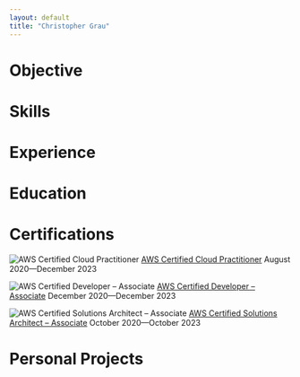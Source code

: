 ```yaml
---
layout: default
title: "Christopher Grau"
---
```


# Objective

# Skills

# Experience

# Education

# Certifications

![AWS Certified Cloud Practitioner](https://images.credly.com/size/340x340/images/68468004-5a85-4f3b-bc58-590773979486/AWS-CloudPractitioner-2020.png)
[AWS Certified Cloud Practitioner](https://www.youracclaim.com/badges/12acb282-6e13-46b5-a713-d5a83b4d142a)
August 2020—December 2023

![AWS Certified Developer – Associate](https://images.credly.com/size/340x340/images/598f6ac6-2dbd-4394-8ae4-943b2f4c43ea/AWS-Developer-Associate-2020.png)
[AWS Certified Developer – Associate](https://www.youracclaim.com/badges/28201d54-0ab3-416b-ae3b-35b1d38a8994)
December 2020—December 2023

![AWS Certified Solutions Architect – Associate](https://images.credly.com/size/340x340/images/4bc21d8b-4afe-4fbd-9a90-a9de8bf7b240/AWS-SolArchitect-Associate-2020.png)
[AWS Certified Solutions Architect – Associate](https://www.youracclaim.com/badges/0f3d2c70-893e-48dc-9849-c9eec2616f25)
October 2020—October 2023

# Personal Projects
